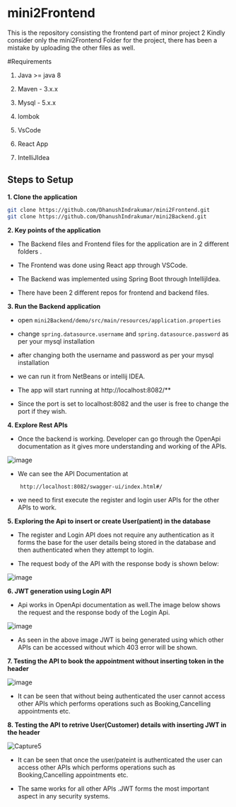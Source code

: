 # mini2Frontend
This is the repository consisting the frontend part of minor project 2
Kindly consider only the mini2Frontend Folder for the project, there has been a mistake by uploading the other files as well.

#Requirements

1. Java >= java 8

2. Maven - 3.x.x

3. Mysql - 5.x.x

4. lombok

5. VsCode

6. React App

7. IntelliJIdea

## Steps to Setup

**1. Clone the application**

```bash
git clone https://github.com/DhanushIndrakumar/mini2Frontend.git
git clone https://github.com/DhanushIndrakumar/mini2Backend.git
```
**2. Key points of the application**

+ The Backend files and Frontend files for the application are in 2 different folders .

+ The Frontend was done using React app through VSCode.

+ The Backend was implemented using Spring Boot through IntellijIdea.

+ There have been 2 different repos for frontend and backend files.


**3. Run the Backend application**

+ open `mini2Backend/demo/src/main/resources/application.properties`

+ change `spring.datasource.username` and `spring.datasource.password` as per your mysql installation

+ after changing both the username and password as per your mysql installation
  
+ we can run it from NetBeans or intellij IDEA.

+ The app will start running at http://localhost:8082/**
  
+ Since the port is set to localhost:8082 and the user is free to change the port if they wish.

**4. Explore Rest APIs**

+ Once the backend is working. Developer can go through the OpenApi documentation as it gives more understanding and working of the APIs.

 ![image](https://github.com/user-attachments/assets/33dc07af-548d-4bfb-b4b7-79c007dbebab)
+ We can see the API Documentation at

```bash
    http://localhost:8082/swagger-ui/index.html#/
```
+ we need to first execute the register and login user APIs for the other APIs to work.


**5. Exploring the Api to insert or create User(patient) in the database**

+ The register and Login API does not require any authentication as it forms the base for the user details being stored in the database and then authenticated when they attempt to login. 

+ The request body of the API with the response body is shown below:

![image](https://github.com/user-attachments/assets/c4dd45f2-830d-4290-a42c-98986da0b4c2)

**6. JWT generation using Login API**

+ Api works in OpenApi documentation as well.The image below shows the request and the response body of the Login Api.

![image](https://github.com/user-attachments/assets/cff77088-f0e8-4864-bcec-7b0ca52324de)

+ As seen in the above image JWT is being generated using which other APIs can be accessed without which 403 error will be shown.

**7. Testing the API to book the appointment without inserting token in the header**

![image](https://github.com/user-attachments/assets/6c8121c5-d6aa-44ab-846f-12a127c44e33)

+ It can be seen that without being authenticated the user cannot access other APIs which performs operations such as Booking,Cancelling appointments etc.

**8. Testing the API to retrive User(Customer) details with inserting JWT in the header**

![Capture5](https://github.com/DhanushIndrakumar/Sunbase/assets/111871670/93af5701-7196-4b93-a565-b58322a0e52d)

+ It can be seen that once the user/pateint is authenticated the user can access other APIs which performs operations such as Booking,Cancelling appointments etc.

+ The same works for all other APIs .JWT forms the most important aspect in any security systems.
